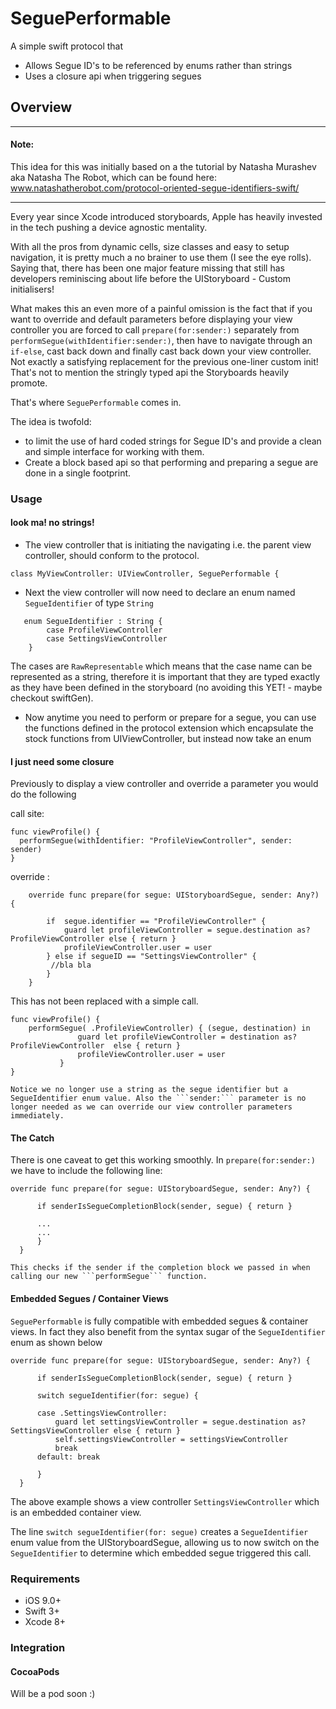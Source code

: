 # SeguePerformable
A simple swift protocol that

- Allows Segue ID's to be referenced by enums rather than strings
- Uses a closure api when triggering segues

## Overview

----------------------------------
#### Note:
This idea for this was initially based on a the tutorial by Natasha Murashev aka Natasha The Robot, which can be found here: www.natashatherobot.com/protocol-oriented-segue-identifiers-swift/

----------------------------------

Every year since Xcode introduced storyboards, Apple has heavily invested in the tech pushing a device agnostic mentality.

With all the pros from dynamic cells, size classes and easy to setup navigation, it is pretty much a no brainer to use them (I see the eye rolls). Saying that, there has been one major feature missing that still has developers reminiscing about life before the UIStoryboard - Custom initialisers!

What makes this an even more of a painful omission is the fact that if you want to override and default parameters before displaying your view controller you are forced to call ```prepare(for:sender:)``` separately from ```performSegue(withIdentifier:sender:)```, then have to navigate through an ```if-else```, cast back down and finally cast back down your view controller. Not exactly a satisfying replacement for the previous one-liner custom init! That's not to mention the stringly typed api the Storyboards heavily promote.

That's where ```SeguePerformable``` comes in.

The idea is twofold:

- to limit the use of hard coded strings for Segue ID's and provide a clean and simple interface for working with them.
- Create a block based api so that performing and preparing a segue are done in a single footprint.

### Usage

#### look ma! no strings!


- The view controller that is initiating the navigating i.e. the parent view controller, should conform to the protocol.

```
class MyViewController: UIViewController, SeguePerformable {
```
- Next the view controller will now need to declare an enum named ```SegueIdentifier``` of type ```String```

```
   enum SegueIdentifier : String {
        case ProfileViewController
        case SettingsViewController
    }
```
The cases are ```RawRepresentable``` which means that the case name can be represented as a string, therefore it is important that they are typed exactly as they have been defined in the storyboard (no avoiding this YET! - maybe checkout swiftGen).

- Now anytime you need to perform or prepare for a segue, you can use the functions defined in the protocol extension which encapsulate the stock functions from UIViewController, but instead now take an enum


#### I just need some closure

Previously to display a view controller and override a parameter you would do the following

call site:
```
func viewProfile() {
  performSegue(withIdentifier: "ProfileViewController", sender: sender)
}
```

override :
```
    override func prepare(for segue: UIStoryboardSegue, sender: Any?) {

        if  segue.identifier == "ProfileViewController" {
            guard let profileViewController = segue.destination as? ProfileViewController else { return }
            profileViewController.user = user
        } else if segueID == "SettingsViewController" {
         //bla bla
        }
    }
```

This has not been replaced with a simple call.

```
func viewProfile() {
    performSegue( .ProfileViewController) { (segue, destination) in
               guard let profileViewController = destination as? ProfileViewController  else { return }
               profileViewController.user = user
           }
}

Notice we no longer use a string as the segue identifier but a SegueIdentifier enum value. Also the ```sender:``` parameter is no longer needed as we can override our view controller parameters immediately.

```

#### The Catch

There is one caveat to get this working smoothly. In ```prepare(for:sender:)``` we have to include the following line:

```
override func prepare(for segue: UIStoryboardSegue, sender: Any?) {

      if senderIsSegueCompletionBlock(sender, segue) { return }

      ...
      ...
      }
  }

This checks if the sender if the completion block we passed in when calling our new ```performSegue``` function.

```

#### Embedded Segues / Container Views

```SeguePerformable``` is fully compatible with embedded segues & container views. In fact they also benefit from the syntax sugar of the ```SegueIdentifier``` enum as shown below

```
override func prepare(for segue: UIStoryboardSegue, sender: Any?) {

      if senderIsSegueCompletionBlock(sender, segue) { return }

      switch segueIdentifier(for: segue) {

      case .SettingsViewController:
          guard let settingsViewController = segue.destination as? SettingsViewController else { return }
          self.settingsViewController = settingsViewController
          break
      default: break

      }
  }

```

The above example shows a view controller ```SettingsViewController``` which is an embedded container view.

The line ```switch segueIdentifier(for: segue)``` creates a ```SegueIdentifier``` enum value from the UIStoryboardSegue, allowing us to now switch on the ```SegueIdentifier``` to determine which embedded segue triggered this call.

### Requirements

- iOS 9.0+
- Swift 3+
- Xcode 8+

### Integration

#### CocoaPods

Will be a pod soon :)
